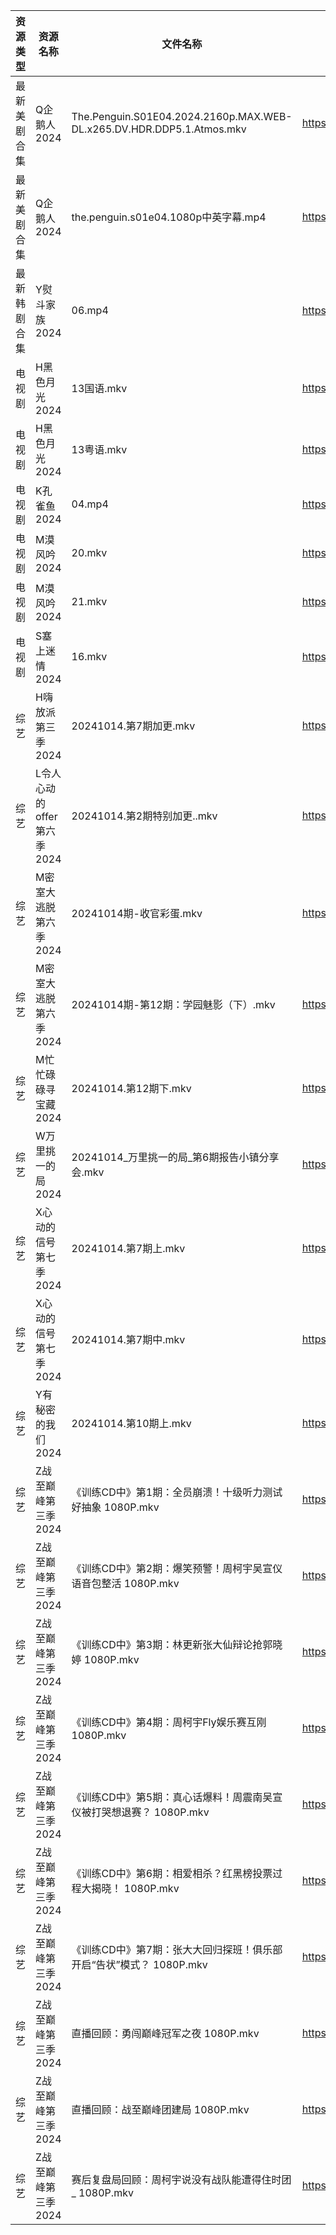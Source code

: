 | 资源类型   | 资源名称               | 文件名称                                                                  | 分享链接                                 | 更新时间                |
| ------ | ------------------ | --------------------------------------------------------------------- | ------------------------------------ | ------------------- |
| 最新美剧合集 | Q企鹅人2024           | The.Penguin.S01E04.2024.2160p.MAX.WEB-DL.x265.DV.HDR.DDP5.1.Atmos.mkv | https://www.alipan.com/s/vDUaCfprWEZ | 2024-10-14 14:05:45 |
| 最新美剧合集 | Q企鹅人2024           | the.penguin.s01e04.1080p中英字幕.mp4                                      | https://www.alipan.com/s/vDUaCfprWEZ | 2024-10-14 16:06:00 |
| 最新韩剧合集 | Y熨斗家族2024          | 06.mp4                                                                | https://www.alipan.com/s/puj8LfqfXav | 2024-10-14 16:06:18 |
| 电视剧    | H黑色月光2024          | 13国语.mkv                                                              | https://www.alipan.com/s/7pUm76Qoqso | 2024-10-14 14:05:27 |
| 电视剧    | H黑色月光2024          | 13粤语.mkv                                                              | https://www.alipan.com/s/7pUm76Qoqso | 2024-10-14 14:05:26 |
| 电视剧    | K孔雀鱼2024           | 04.mp4                                                                | https://www.alipan.com/s/9byeekozvmJ | 2024-10-14 00:05:42 |
| 电视剧    | M漠风吟2024           | 20.mkv                                                                | https://www.alipan.com/s/8MApSGaqv51 | 2024-10-14 08:06:04 |
| 电视剧    | M漠风吟2024           | 21.mkv                                                                | https://www.alipan.com/s/8MApSGaqv51 | 2024-10-14 18:05:51 |
| 电视剧    | S塞上迷情2024          | 16.mkv                                                                | https://www.alipan.com/s/hweF2uo2WDH | 2024-10-14 14:05:52 |
| 综艺     | H嗨放派第三季2024        | 20241014.第7期加更.mkv                                                    | https://www.alipan.com/s/VRKJ132nbcQ | 2024-10-14 18:07:07 |
| 综艺     | L令人心动的offer第六季2024 | 20241014.第2期特别加更..mkv                                                 | https://www.alipan.com/s/wF4mBRf7vAS | 2024-10-14 14:06:41 |
| 综艺     | M密室大逃脱第六季2024      | 20241014期-收官彩蛋.mkv                                                    | https://www.alipan.com/s/3F599jmMJTn | 2024-10-14 14:06:44 |
| 综艺     | M密室大逃脱第六季2024      | 20241014期-第12期：学园魅影（下）.mkv                                            | https://www.alipan.com/s/3F599jmMJTn | 2024-10-14 14:06:44 |
| 综艺     | M忙忙碌碌寻宝藏2024       | 20241014.第12期下.mkv                                                    | https://www.alipan.com/s/TtfyudAgS8v | 2024-10-14 14:06:47 |
| 综艺     | W万里挑一的局2024        | 20241014_万里挑一的局_第6期报告小镇分享会.mkv                                        | https://www.alipan.com/s/TmY5m6HZ5CP | 2024-10-14 14:07:26 |
| 综艺     | X心动的信号第七季2024      | 20241014.第7期上.mkv                                                     | https://www.alipan.com/s/wQqfQxMS8Sx | 2024-10-14 14:07:49 |
| 综艺     | X心动的信号第七季2024      | 20241014.第7期中.mkv                                                     | https://www.alipan.com/s/wQqfQxMS8Sx | 2024-10-14 14:07:48 |
| 综艺     | Y有秘密的我们2024        | 20241014.第10期上.mkv                                                    | https://www.alipan.com/s/knSE43DBBa6 | 2024-10-14 14:07:53 |
| 综艺     | Z战至巅峰第三季2024       | 《训练CD中》第1期：全员崩溃！十级听力测试好抽象 1080P.mkv                                   | https://www.alipan.com/s/5yE689QzaiL | 2024-10-14 18:08:39 |
| 综艺     | Z战至巅峰第三季2024       | 《训练CD中》第2期：爆笑预警！周柯宇吴宣仪语音包整活 1080P.mkv                                 | https://www.alipan.com/s/5yE689QzaiL | 2024-10-14 18:08:38 |
| 综艺     | Z战至巅峰第三季2024       | 《训练CD中》第3期：林更新张大仙辩论抢郭晓婷 1080P.mkv                                     | https://www.alipan.com/s/5yE689QzaiL | 2024-10-14 18:08:38 |
| 综艺     | Z战至巅峰第三季2024       | 《训练CD中》第4期：周柯宇Fly娱乐赛互刚 1080P.mkv                                      | https://www.alipan.com/s/5yE689QzaiL | 2024-10-14 18:08:38 |
| 综艺     | Z战至巅峰第三季2024       | 《训练CD中》第5期：真心话爆料！周震南吴宣仪被打哭想退赛？ 1080P.mkv                              | https://www.alipan.com/s/5yE689QzaiL | 2024-10-14 18:08:38 |
| 综艺     | Z战至巅峰第三季2024       | 《训练CD中》第6期：相爱相杀？红黑榜投票过程大揭晓！ 1080P.mkv                                 | https://www.alipan.com/s/5yE689QzaiL | 2024-10-14 18:08:37 |
| 综艺     | Z战至巅峰第三季2024       | 《训练CD中》第7期：张大大回归探班！俱乐部开启“告状”模式？ 1080P.mkv                             | https://www.alipan.com/s/5yE689QzaiL | 2024-10-14 18:08:37 |
| 综艺     | Z战至巅峰第三季2024       | 直播回顾：勇闯巅峰冠军之夜 1080P.mkv                                               | https://www.alipan.com/s/5yE689QzaiL | 2024-10-14 18:08:37 |
| 综艺     | Z战至巅峰第三季2024       | 直播回顾：战至巅峰团建局 1080P.mkv                                                | https://www.alipan.com/s/5yE689QzaiL | 2024-10-14 18:08:37 |
| 综艺     | Z战至巅峰第三季2024       | 赛后复盘局回顾：周柯宇说没有战队能遭得住时团_ 1080P.mkv                                     | https://www.alipan.com/s/5yE689QzaiL | 2024-10-14 18:08:36 |
